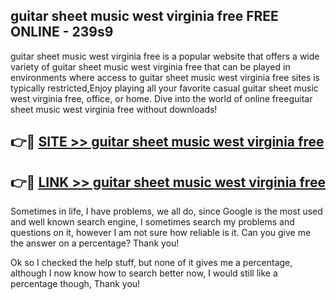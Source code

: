 ## guitar sheet music west virginia free FREE ONLINE - 239s9

guitar sheet music west virginia free is a popular website that offers a wide variety of guitar sheet music west virginia free that can be played in environments where access to guitar sheet music west virginia free sites is typically restricted,Enjoy playing all your favorite casual guitar sheet music west virginia free, office, or home. Dive into the world of online freeguitar sheet music west virginia free without downloads!

## 👉🔴 [SITE >> guitar sheet music west virginia free](http://news.freeplayer.one?title=guitar_sheet_music_west_virginia_free&ref=FRRE)

## 👉🔴 [LINK >> guitar sheet music west virginia free](http://news.freeplayer.one?title=guitar_sheet_music_west_virginia_free&ref=FREE)

Sometimes in life, I have problems, we all do, since Google is the most used and well known search engine, I sometimes search my problems and questions on it, however I am not sure how reliable is it. Can you give me the answer on a percentage? Thank you!

Ok so I checked the help stuff, but none of it gives me a percentage, although I now know how to search better now, I would still like a percentage though, Thank you!